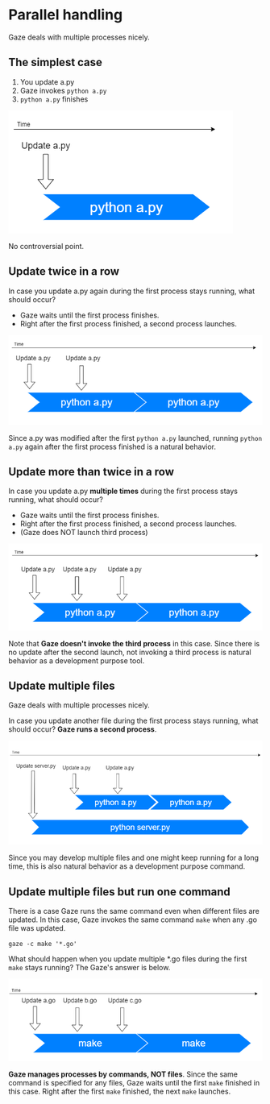 # Parallel handling

Gaze deals with multiple processes nicely.

## The simplest case

1. You update a.py
2. Gaze invokes `python a.py`
3. `python a.py` finishes

![p01](img/p01.png)

No controversial point.

## Update twice in a row

In case you update a.py again during the first process stays running, what should occur?

- Gaze waits until the first process finishes.
- Right after the first process finished, a second process launches.

![p02](img/p02.png)

Since a.py was modified after the first `python a.py` launched, running `python a.py` again after the first process finished is a natural behavior.

## Update more than twice in a row

In case you update a.py **multiple times** during the first process stays running, what should occur?

- Gaze waits until the first process finishes.
- Right after the first process finished, a second process launches.
- (Gaze does NOT launch third process)

![p03](img/p03.png)

Note that **Gaze doesn't invoke the third process** in this case. Since there is no update after the second launch, not invoking a third process is natural behavior as a development purpose tool.

## Update multiple files

Gaze deals with multiple processes nicely.

In case you update another file during the first process stays running, what should occur? **Gaze runs a second process**.

![p04](img/p04.png)

Since you may develop multiple files and one might keep running for a long time, this is also natural behavior as a development purpose command.

## Update multiple files but run one command

There is a case Gaze runs the same command even when different files are updated. In this case, Gaze invokes the same command `make` when any .go file was updated.

```
gaze -c make '*.go'
```

What should happen when you update multiple \*.go files during the first `make` stays running? The Gaze's answer is below.

![p05](img/p05.png)

**Gaze manages processes by commands, NOT files**. Since the same command is specified for any files, Gaze waits until the first `make` finished in this case. Right after the first `make` finished, the next `make` launches.
